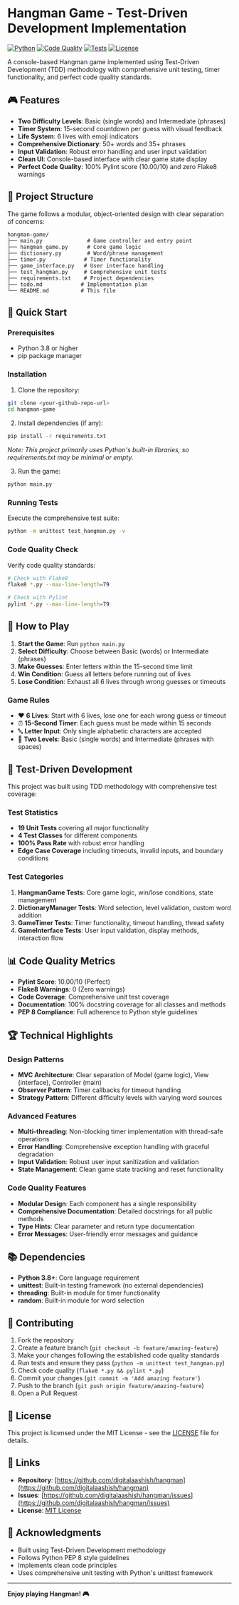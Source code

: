 # Hangman Game - Test-Driven Development Implementation

[![Python](https://img.shields.io/badge/Python-3.8%2B-blue.svg)](https://python.org)
[![Code Quality](https://img.shields.io/badge/Pylint-10.00%2F10-brightgreen.svg)](https://pylint.org)
[![Tests](https://img.shields.io/badge/Tests-19%20Passed-brightgreen.svg)](https://docs.python.org/3/library/unittest.html)
[![License](https://img.shields.io/badge/License-MIT-yellow.svg)](LICENSE)

A console-based Hangman game implemented using Test-Driven Development (TDD) methodology with comprehensive unit testing, timer functionality, and perfect code quality standards.

## 🎮 Features

- **Two Difficulty Levels**: Basic (single words) and Intermediate (phrases)
- **Timer System**: 15-second countdown per guess with visual feedback
- **Life System**: 6 lives with emoji indicators
- **Comprehensive Dictionary**: 50+ words and 35+ phrases
- **Input Validation**: Robust error handling and user input validation
- **Clean UI**: Console-based interface with clear game state display
- **Perfect Code Quality**: 100% Pylint score (10.00/10) and zero Flake8 warnings

## 📁 Project Structure

The game follows a modular, object-oriented design with clear separation of concerns:

```
hangman-game/
├── main.py              # Game controller and entry point
├── hangman_game.py      # Core game logic
├── dictionary.py        # Word/phrase management
├── timer.py            # Timer functionality
├── game_interface.py   # User interface handling
├── test_hangman.py     # Comprehensive unit tests
├── requirements.txt    # Project dependencies
├── todo.md            # Implementation plan
└── README.md          # This file
```

## 🚀 Quick Start

### Prerequisites

- Python 3.8 or higher
- pip package manager

### Installation

1. Clone the repository:
```bash
git clone <your-github-repo-url>
cd hangman-game
```

2. Install dependencies (if any):
```bash
pip install -r requirements.txt
```
*Note: This project primarily uses Python's built-in libraries, so requirements.txt may be minimal or empty.*

3. Run the game:
```bash
python main.py
```

### Running Tests

Execute the comprehensive test suite:
```bash
python -m unittest test_hangman.py -v
```

### Code Quality Check

Verify code quality standards:
```bash
# Check with Flake8
flake8 *.py --max-line-length=79

# Check with Pylint
pylint *.py --max-line-length=79
```

## 🎯 How to Play

1. **Start the Game**: Run `python main.py`
2. **Select Difficulty**: Choose between Basic (words) or Intermediate (phrases)
3. **Make Guesses**: Enter letters within the 15-second time limit
4. **Win Condition**: Guess all letters before running out of lives
5. **Lose Condition**: Exhaust all 6 lives through wrong guesses or timeouts

### Game Rules

- ❤️ **6 Lives**: Start with 6 lives, lose one for each wrong guess or timeout
- ⏰ **15-Second Timer**: Each guess must be made within 15 seconds
- 🔤 **Letter Input**: Only single alphabetic characters are accepted
- 🎯 **Two Levels**: Basic (single words) and Intermediate (phrases with spaces)

## 🧪 Test-Driven Development

This project was built using TDD methodology with comprehensive test coverage:

### Test Statistics
- **19 Unit Tests** covering all major functionality
- **4 Test Classes** for different components
- **100% Pass Rate** with robust error handling
- **Edge Case Coverage** including timeouts, invalid inputs, and boundary conditions

### Test Categories
1. **HangmanGame Tests**: Core game logic, win/lose conditions, state management
2. **DictionaryManager Tests**: Word selection, level validation, custom word addition
3. **GameTimer Tests**: Timer functionality, timeout handling, thread safety
4. **GameInterface Tests**: User input validation, display methods, interaction flow

## 📊 Code Quality Metrics

- **Pylint Score**: 10.00/10 (Perfect)
- **Flake8 Warnings**: 0 (Zero warnings)
- **Code Coverage**: Comprehensive unit test coverage
- **Documentation**: 100% docstring coverage for all classes and methods
- **PEP 8 Compliance**: Full adherence to Python style guidelines

## 🏆 Technical Highlights

### Design Patterns
- **MVC Architecture**: Clear separation of Model (game logic), View (interface), Controller (main)
- **Observer Pattern**: Timer callbacks for timeout handling
- **Strategy Pattern**: Different difficulty levels with varying word sources

### Advanced Features
- **Multi-threading**: Non-blocking timer implementation with thread-safe operations
- **Error Handling**: Comprehensive exception handling with graceful degradation
- **Input Validation**: Robust user input sanitization and validation
- **State Management**: Clean game state tracking and reset functionality

### Code Quality Features
- **Modular Design**: Each component has a single responsibility
- **Comprehensive Documentation**: Detailed docstrings for all public methods
- **Type Hints**: Clear parameter and return type documentation
- **Error Messages**: User-friendly error messages and guidance

## 📚 Dependencies

- **Python 3.8+**: Core language requirement
- **unittest**: Built-in testing framework (no external dependencies)
- **threading**: Built-in module for timer functionality
- **random**: Built-in module for word selection

## 🤝 Contributing

1. Fork the repository
2. Create a feature branch (`git checkout -b feature/amazing-feature`)
3. Make your changes following the established code quality standards
4. Run tests and ensure they pass (`python -m unittest test_hangman.py`)
5. Check code quality (`flake8 *.py && pylint *.py`)
6. Commit your changes (`git commit -m 'Add amazing feature'`)
7. Push to the branch (`git push origin feature/amazing-feature`)
8. Open a Pull Request

## 📄 License

This project is licensed under the MIT License - see the [LICENSE](https://github.com/digitalaashish/hangman/blob/main/LICENSE) file for details.

## 🔗 Links

- **Repository**: [https://github.com/digitalaashish/hangman](https://github.com/digitalaashish/hangman)
- **Issues**: [https://github.com/digitalaashish/hangman/issues](https://github.com/digitalaashish/hangman/issues)
- **License**: [MIT License](https://github.com/digitalaashish/hangman/blob/main/LICENSE)

## 🙏 Acknowledgments

- Built using Test-Driven Development methodology
- Follows Python PEP 8 style guidelines
- Implements clean code principles
- Uses comprehensive unit testing with Python's unittest framework

---

**Enjoy playing Hangman! 🎮**
